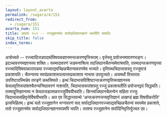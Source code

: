 ```yaml
---
layout: layout_avarta
permalink: /sagara/4/151
redirect_from:
  - /sagara/151
avarta_num: 151
title: आवर्तः १५१ -- रज्जुज्ञानमेव सर्पाद्यधिष्ठानज्ञानं भवतीति समाधिः
skip_title: false
index_terms: 
---
```


अत्रोच्यते -- रज्ज्वादिजडपदार्थविषयकज्ञानमन्तःकरणवृत्तिरूपम्। वृत्तेस्तु
प्रयोजनमावरणभङ्गः। इदञ्चावरणमज्ञानस्य शक्तिः। यस्मादावरणं जडमनाश्रित्य
तदधिष्ठानचैतन्यमेवाश्रयति, तस्मादन्तःकरणवृत्त्या रज्ज्वादिविषयाकारापन्नया
रज्ज्वाद्यवच्छिन्नचैतन्यावरणमेव भज्यते। वृत्तिस्थचिदाभासस्तु रज्जुमात्रं प्रकाशयति। चैतन्यस्य स्वयंप्रकाशरूपत्वात्तत्प्रकाशाय नाभास उपयुज्यते। अयमर्थो
विस्तरतः उपरिष्टादस्मिन्नेव तरङ्गे कथयिष्यते। इत्थं चिदाभासविशिष्टान्तःकरणवृत्तिरूपज्ञानस्य केवलवृत्तिरूपांशश्चैतन्यनिष्ठावरणं नाशयति, चिदाभासरूपांशस्तु रज्जुं प्रकाशयतीति प्रयोजनद्वयं सिद्ध्यति। तस्माद्वृत्तिज्ञानस्य न
केवलजडात्मकरज्जुर्विषयीभवति। किन्त्वधिष्ठानचैतन्येन सहिता रज्जुः चिदाभाससहिवृत्तेर्विषयीभवति। अत एव सिद्धान्तग्रन्थे 'अन्तःकरणजन्यवृत्तिज्ञानं
अखण्डं ब्रह्म विषयीकरोति' इत्यभिहितम्। इत्थं यतो रज्जुज्ञानेन भग्नावरणं सत्
सर्पाद्यधिष्ठानरज्ज्वाद्यवच्छिन्नचैतन्यं स्वयमेव प्रकाशते, ततो रज्जुज्ञानमेव सर्पाद्यधिष्ठानज्ञानरूपमपि भवति। ततश्च रज्जुज्ञानेन सर्पादिनिवृत्तिर्युज्यत एव।